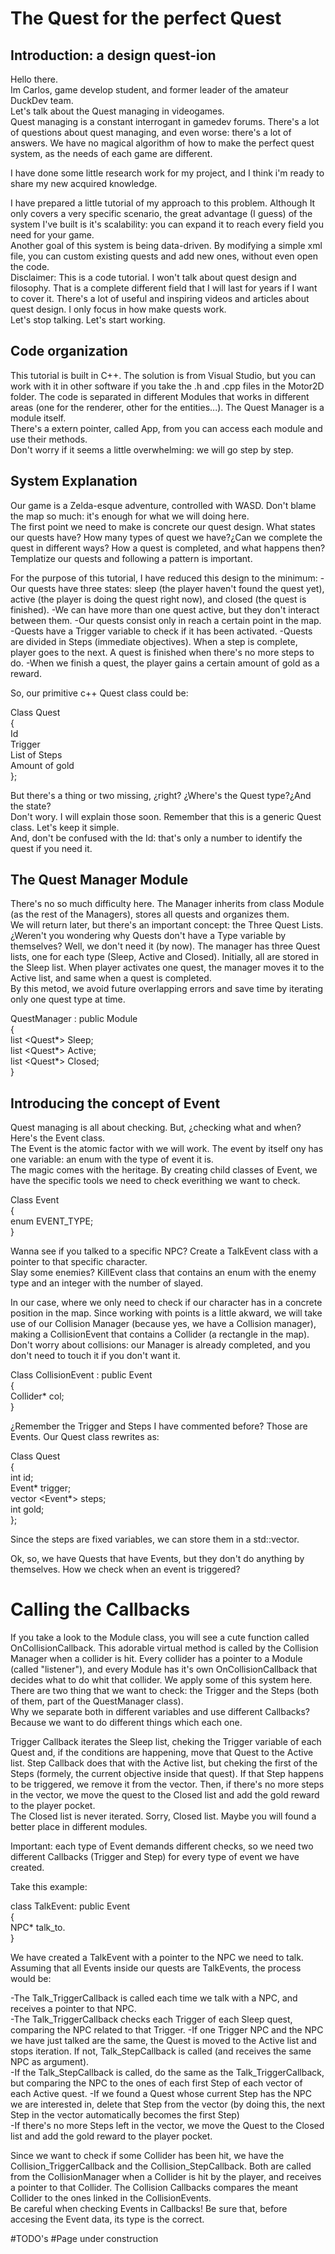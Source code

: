 # The Quest for the perfect Quest

## Introduction: a design quest-ion
Hello there.   
Im Carlos, game develop student, and former leader of the amateur DuckDev team.   
Let's talk about the Quest managing in videogames.   
Quest managing is a constant interrogant in gamedev forums. There's a lot of questions about quest managing, and even worse: there's a lot of answers. We have no magical algorithm of how to make the perfect quest system, as the needs of each game are different.  

I have done some little research work for my project, and I think i'm ready to share my new acquired knowledge.   

I have prepared a little tutorial of my approach to this problem. Although It only covers a very specific scenario, the great advantage (I guess) of the system I've built is it's scalability: you can expand it to reach every field you need for your game.   
Another goal of this system is being data-driven. By modifying a simple xml file, you can custom existing quests and add new ones, without even open the code.   
Disclaimer: This is a code tutorial. I won't talk about quest design and filosophy. That is a complete different field that I will last for years if I want to cover it. There's a lot of useful and inspiring videos and articles about quest design. I only focus in how make quests work.  
Let's stop talking. Let's start working.

## Code organization
This tutorial is built in C++. The solution is from Visual Studio, but you can work with it in other software if you take the .h and .cpp files in the Motor2D folder.
The code is separated in different Modules that works in different areas (one for the renderer, other for the entities...). The Quest Manager is a module itself.  
There's a extern pointer, called App, from you can access each module and use their methods.   
Don't worry if it seems a little overwhelming: we will go step by step. 


## System Explanation
Our game is a Zelda-esque adventure, controlled with WASD. Don't blame the map so much: it's enough for what we will doing here.   
The first point we need to make is concrete our quest design. What states our quests have? How many types of quest we have?¿Can we complete the quest in different ways? How a quest is completed, and what happens then? Templatize our quests and following a pattern is important. 

For the purpose of this tutorial, I have reduced this design to the minimum: 
-Our quests have three states: sleep (the player haven't found the quest yet), active (the player is doing the quest right now), and closed (the quest is finished).
-We can have more than one quest active, but they don't interact between them.
-Our quests consist only in reach a certain point in the map.
-Quests have a Trigger variable to check if it has been activated.
-Quests are divided in Steps (immediate objectives). When a step is complete, player goes to the next. A quest is finished when there's no more steps to do.
-When we finish a quest, the player gains a certain amount of gold as a reward.

So, our primitive c++ Quest class could be:

Class Quest   
{   
  Id   
  Trigger   
  List of Steps   
  Amount of gold   
};

But there's a thing or two missing, ¿right? ¿Where's the Quest type?¿And the state?    
Don't wory. I will explain those soon. Remember that this is a generic Quest class. Let's keep it simple.    
And, don't be confused with the Id: that's only a number to identify the quest if you need it.   


## The Quest Manager Module
There's no so much difficulty here. The Manager inherits from class Module (as the rest of the Managers), stores all quests and organizes them.   
We will return later, but there's an important concept: the Three Quest Lists.   
¿Weren't you wondering why Quests don't have a Type variable by themselves? Well, we don't need it (by now). The manager has three Quest lists, one for each type (Sleep, Active and Closed). Initially, all are stored in the Sleep list. When player activates one quest, the manager moves it to the Active list, and same when a quest is completed.  
By this metod, we avoid future overlapping errors and save time by iterating only one quest type at time.

QuestManager : public Module     
{   
  list <Quest*> Sleep;   
  list <Quest*> Active;    
  list <Quest*> Closed;     
}


## Introducing the concept of Event
Quest managing is all about checking. But, ¿checking what and when? Here's the Event class.     
The Event is the atomic factor with we will work. The event by itself ony has one variable: an enum with the type of event it is.    
The magic comes with the heritage. By creating child classes of Event, we have the specific tools we need to check everithing we want to check.    

Class Event    
{   
  enum EVENT_TYPE;    
}    
 
Wanna see if you talked to a specific NPC? Create a TalkEvent class with a pointer to that specific character.   
Slay some enemies? KillEvent class that contains an enum with the enemy type and an integer with the number of slayed.   

In our case, where we only need to check if our character has in a concrete position in the map. Since working with points is a little akward, we will take use of our Collision Manager (because yes, we have a Collision manager), making a CollisionEvent that contains a Collider (a rectangle in the map). Don't worry about collisions: our Manager is already completed, and you don't need to touch it if you don't want it.

Class CollisionEvent : public Event   
{   
  Collider* col;   
}   


¿Remember the Trigger and Steps I have commented before? Those are Events. Our Quest class rewrites as:

Class Quest      
{   
  int id;   
  Event* trigger;   
  vector <Event*> steps;   
  int gold;   
};   

Since the steps are fixed variables, we can store them in a std::vector.

Ok, so, we have Quests that have Events, but they don't do anything by themselves. How we check when an event is triggered?

# Calling the Callbacks

If you take a look to the Module class, you will see a cute function called OnCollisionCallback. This adorable virtual method is called by the Collision Manager when a collider is hit. Every collider has a pointer to a Module (called "listener"), and every Module has it's own OnCollisionCallback that decides what to do whit that collider. We apply some of this system here.  
There are two thing that we want to check: the Trigger and the Steps (both of them, part of the QuestManager class).   
Why we separate both in different variables and use different Callbacks? Because we want to do different things which each one. 

Trigger Callback iterates the Sleep list, cheking the Trigger variable of each Quest and, if the conditions are happening, move that Quest to the Active list. 
Step Callback does that with the Active list, but cheking the first of the Steps (formely, the current objective inside that quest). If that Step happens to be triggered, we remove it from the vector. Then, if there's no more steps in the vector, we move the quest to the Closed list and add the gold reward to the player pocket.   
The Closed list is never iterated. Sorry, Closed list. Maybe you will found a better place in different modules.   
   
Important: each type of Event demands different checks, so we need two different Callbacks (Trigger and Step) for every type of event we have created.   

Take this example:

class TalkEvent: public Event  
{   
   NPC* talk_to.   
}

We have created a TalkEvent with a pointer to the NPC we need to talk. Assuming that all Events inside our quests are TalkEvents, the process would be:

-The Talk_TriggerCallback is called each time we talk with a NPC, and receives a pointer to that NPC.  
-The Talk_TriggerCallback checks each Trigger of each Sleep quest, comparing the NPC related to that Trigger.
-If one Trigger NPC and the NPC we have just talked are the same, the Quest is moved to the Active list and stops iteration. If not, Talk_StepCallback is called (and receives the same NPC as argument).   
-If the Talk_StepCallback is called, do the same as the Talk_TriggerCallback, but comparing the NPC to the ones of each first Step of each vector of each Active quest. 
-If we found a Quest whose current Step has the NPC we are interested in, delete that Step from the vector (by doing this, the next Step in the vector automatically becomes the first Step)   
-If there's no more Steps left in the vector, we move the Quest to the Closed list and add the gold reward to the player pocket.   


Since we want to check if some Collider has been hit, we have the Collision_TriggerCallback and the Collision_StepCallback. Both are called from the CollisionManager when a Collider is hit by the player, and receives a pointer to that Collider. The Collision Callbacks compares the meant Collider to the ones linked in the CollisionEvents.  
Be careful when checking Events in Callbacks! Be sure that, before accesing the Event data, its type is the correct.

#TODO's
#Page under construction
